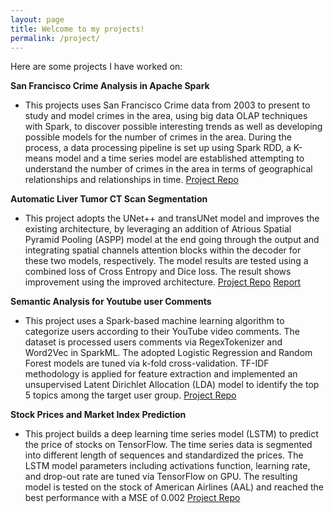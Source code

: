 ```yaml
---
layout: page
title: Welcome to my projects!
permalink: /project/
---
```


Here are some projects I have worked on:

**San Francisco Crime Analysis in Apache Spark**
* This projects uses San Francisco Crime data from 2003 to present to study and model crimes in the area, using big data OLAP techniques with Spark, to discover possible interesting trends as well as developing possible models for the number of crimes in the area. During the process, a data processing pipeline is set up using Spark RDD, a K-means model and a time series model are established attempting to understand the number of crimes in the area in terms of geographical relationships and relationships in time.
[Project Repo](/https://github.com/wghong02/SF-crime-analysis)

**Automatic Liver Tumor CT Scan Segmentation**
* This project adopts the UNet++ and transUNet model and improves the existing architecture, by leveraging an addition of Atrious Spatial Pyramid Pooling (ASPP) model at the end going through the output and integrating spatial channels attention blocks within the decoder for these two models, respectively. The model results are tested using a combined loss of Cross Entropy and Dice loss. The result shows improvement using the improved architecture.
[Project Repo](/https://github.com/wghong02/Image_Segmentation) 
[Report](/assets/ATLS_Report.pdf)

**Semantic Analysis for Youtube user Comments**
* This project uses a Spark-based machine learning algorithm to categorize users according to their YouTube video comments. The dataset is processed users comments via RegexTokenizer and Word2Vec in SparkML. The adopted Logistic Regression and Random Forest models are tuned via k-fold cross-validation. TF-IDF methodology is applied for feature extraction and implemented an unsupervised Latent Dirichlet Allocation (LDA) model to identify the top 5 topics among the target user group.
[Project Repo](https://github.com/wghong02/YouTube-comment)

**Stock Prices and Market Index Prediction**
* This project builds a deep learning time series model (LSTM) to predict the price of stocks on TensorFlow. The time series data is segmented into different length of sequences and standardized the prices. The LSTM model parameters including activations function, learning rate, and drop-out rate are tuned via TensorFlow on GPU. The resulting model is tested on the stock of American Airlines (AAL) and reached the best performance with a MSE of 0.002
[Project Repo](https://github.com/wghong02/stock_lstm)

